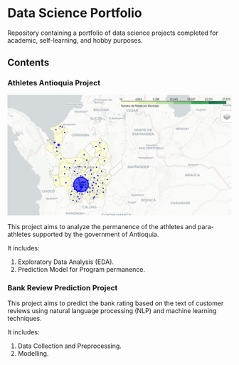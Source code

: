 # Data Science Portfolio
Repository containing a portfolio of data science projects completed for academic, self-learning, and hobby purposes.

## Contents

### Athletes Antioquia Project

![Athletes per Municipality map](https://github.com/nicolaszuleta95/Portfolio/blob/main/atletas_antioquia/data/processed/Captura_mapa.JPG)

This project aims to analyze the permanence of the athletes and para-athletes supported by the government of Antioquia.

It includes:

1. Exploratory Data Analysis (EDA).
2. Prediction Model for Program permanence.

### Bank Review Prediction Project

This project aims to predict the bank rating based on the text of customer reviews using natural language processing (NLP) and machine learning techniques.

It includes:

1. Data Collection and Preprocessing.
2. Modelling.